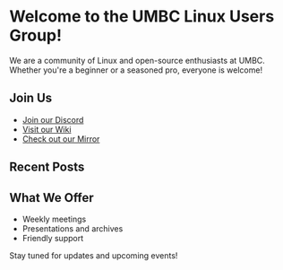 # Welcome to the UMBC Linux Users Group!

We are a community of Linux and open-source enthusiasts at UMBC. Whether you're a beginner or a seasoned pro, everyone is welcome!

## Join Us

- [Join our Discord](https://discord.com/invite/jgMqPtK2mg)
- [Visit our Wiki](https://wiki.lug.umbc.edu/)
- [Check out our Mirror](https://mirror.lug.umbc.edu/)

## Recent Posts


## What We Offer

- Weekly meetings
- Presentations and archives
- Friendly support

Stay tuned for updates and upcoming events!
